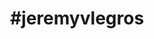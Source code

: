 ---
title    : "#jeremyvlegros"
permalink            : "/tag/jeremyvlegros"
category : "tag"
tags     :

- "#jeremyvlegros"
---
